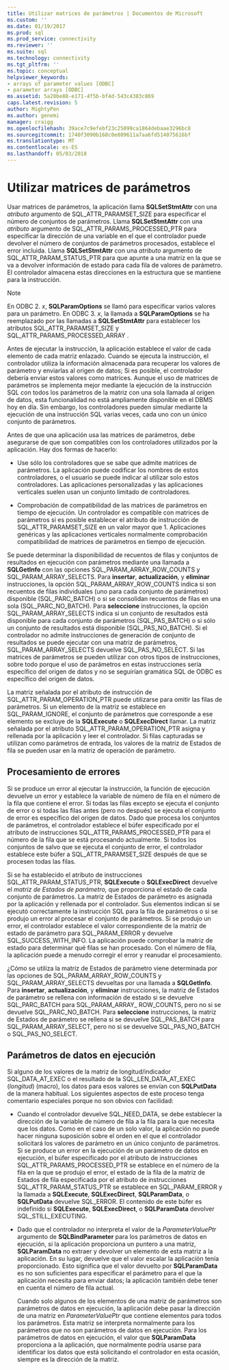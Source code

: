 ```yaml
---
title: Utilizar matrices de parámetros | Documentos de Microsoft
ms.custom: ''
ms.date: 01/19/2017
ms.prod: sql
ms.prod_service: connectivity
ms.reviewer: ''
ms.suite: sql
ms.technology: connectivity
ms.tgt_pltfrm: ''
ms.topic: conceptual
helpviewer_keywords:
- arrays of parameter values [ODBC]
- parameter arrays [ODBC]
ms.assetid: 5a28be88-e171-4f5b-bf4d-543c4383c869
caps.latest.revision: 5
author: MightyPen
ms.author: genemi
manager: craigg
ms.openlocfilehash: 39ace7c9efebf23c25099ca1864debaae3296bc8
ms.sourcegitcommit: 1740f3090b168c0e809611a7aa6fd514075616bf
ms.translationtype: MT
ms.contentlocale: es-ES
ms.lasthandoff: 05/03/2018
---
```

# <a name="using-arrays-of-parameters"></a>Utilizar matrices de parámetros
Usar matrices de parámetros, la aplicación llama **SQLSetStmtAttr** con una *atributo* argumento de SQL_ATTR_PARAMSET_SIZE para especificar el número de conjuntos de parámetros. Llama **SQLSetStmtAttr** con una *atributo* argumento de SQL_ATTR_PARAMS_PROCESSED_PTR para especificar la dirección de una variable en el que el controlador puede devolver el número de conjuntos de parámetros procesados, establece el error incluida. Llama **SQLSetStmtAttr** con una *atributo* argumento de SQL_ATTR_PARAM_STATUS_PTR para que apunte a una matriz en la que se va a devolver información de estado para cada fila de valores de parámetro. El controlador almacena estas direcciones en la estructura que se mantiene para la instrucción.  
  
> [!NOTE]  
>  En ODBC 2. *x*, **SQLParamOptions** se llamó para especificar varios valores para un parámetro. En ODBC 3. *x*, la llamada a **SQLParamOptions** se ha reemplazado por las llamadas a **SQLSetStmtAttr** para establecer los atributos SQL_ATTR_PARAMSET_SIZE y SQL_ATTR_PARAMS_PROCESSED_ARRAY .  
  
 Antes de ejecutar la instrucción, la aplicación establece el valor de cada elemento de cada matriz enlazado. Cuando se ejecuta la instrucción, el controlador utiliza la información almacenada para recuperar los valores de parámetro y enviarlas al origen de datos; Si es posible, el controlador debería enviar estos valores como matrices. Aunque el uso de matrices de parámetros se implementa mejor mediante la ejecución de la instrucción SQL con todos los parámetros de la matriz con una sola llamada al origen de datos, esta funcionalidad no está ampliamente disponible en el DBMS hoy en día. Sin embargo, los controladores pueden simular mediante la ejecución de una instrucción SQL varias veces, cada uno con un único conjunto de parámetros.  
  
 Antes de que una aplicación usa las matrices de parámetros, debe asegurarse de que son compatibles con los controladores utilizados por la aplicación. Hay dos formas de hacerlo:  
  
-   Use sólo los controladores que se sabe que admite matrices de parámetros. La aplicación puede codificar los nombres de estos controladores, o el usuario se puede indicar al utilizar solo estos controladores. Las aplicaciones personalizadas y las aplicaciones verticales suelen usan un conjunto limitado de controladores.  
  
-   Comprobación de compatibilidad de las matrices de parámetros en tiempo de ejecución. Un controlador es compatible con matrices de parámetros si es posible establecer el atributo de instrucción de SQL_ATTR_PARAMSET_SIZE en un valor mayor que 1. Aplicaciones genéricas y las aplicaciones verticales normalmente comprobación compatibilidad de matrices de parámetros en tiempo de ejecución.  
  
 Se puede determinar la disponibilidad de recuentos de filas y conjuntos de resultados en ejecución con parámetros mediante una llamada a **SQLGetInfo** con las opciones SQL_PARAM_ARRAY_ROW_COUNTS y SQL_PARAM_ARRAY_SELECTS. Para **insertar**, **actualización**, y **eliminar** instrucciones, la opción SQL_PARAM_ARRAY_ROW_COUNTS indica si son recuentos de filas individuales (uno para cada conjunto de parámetros) disponible (SQL_PARC_BATCH) o si se consolidan recuentos de filas en una sola (SQL_PARC_NO_BATCH). Para **seleccione** instrucciones, la opción SQL_PARAM_ARRAY_SELECTS indica si un conjunto de resultados está disponible para cada conjunto de parámetros (SQL_PAS_BATCH) o si sólo un conjunto de resultados está disponible (SQL_PAS_NO_BATCH). Si el controlador no admite instrucciones de generación de conjunto de resultados se puede ejecutar con una matriz de parámetros, SQL_PARAM_ARRAY_SELECTS devuelve SQL_PAS_NO_SELECT. Si las matrices de parámetros se pueden utilizar con otros tipos de instrucciones, sobre todo porque el uso de parámetros en estas instrucciones sería específico del origen de datos y no se seguirían gramática SQL de ODBC es específico del origen de datos.  
  
 La matriz señalada por el atributo de instrucción de SQL_ATTR_PARAM_OPERATION_PTR puede utilizarse para omitir las filas de parámetros. Si un elemento de la matriz se establece en SQL_PARAM_IGNORE, el conjunto de parámetros que corresponde a ese elemento se excluye de la **SQLExecute** o **SQLExecDirect** llamar. La matriz señalada por el atributo SQL_ATTR_PARAM_OPERATION_PTR asigna y rellenada por la aplicación y leer el controlador. Si filas capturadas se utilizan como parámetros de entrada, los valores de la matriz de Estados de fila se pueden usar en la matriz de operación de parámetro.  
  
## <a name="error-processing"></a>Procesamiento de errores  
 Si se produce un error al ejecutar la instrucción, la función de ejecución devuelve un error y establece la variable de número de fila en el número de la fila que contiene el error. Si todas las filas excepto se ejecuta el conjunto de error o si todas las filas antes (pero no después) se ejecuta el conjunto de error es específico del origen de datos. Dado que procesa los conjuntos de parámetros, el controlador establece el búfer especificado por el atributo de instrucciones SQL_ATTR_PARAMS_PROCESSED_PTR para el número de la fila que se está procesando actualmente. Si todos los conjuntos de salvo que se ejecuta el conjunto de error, el controlador establece este búfer a SQL_ATTR_PARAMSET_SIZE después de que se procesen todas las filas.  
  
 Si se ha establecido el atributo de instrucciones SQL_ATTR_PARAM_STATUS_PTR, **SQLExecute** o **SQLExecDirect** devuelve el *matriz de Estados de parámetro,* que proporciona el estado de cada conjunto de parámetros. La matriz de Estados de parámetro es asignada por la aplicación y rellenada por el controlador. Sus elementos indican si se ejecutó correctamente la instrucción SQL para la fila de parámetros o si se produjo un error al procesar el conjunto de parámetros. Si se produjo un error, el controlador establece el valor correspondiente de la matriz de estado de parámetro para SQL_PARAM_ERROR y devuelve SQL_SUCCESS_WITH_INFO. La aplicación puede comprobar la matriz de estado para determinar qué filas se han procesado. Con el número de fila, la aplicación puede a menudo corregir el error y reanudar el procesamiento.  
  
 ¿Cómo se utiliza la matriz de Estados de parámetro viene determinada por las opciones de SQL_PARAM_ARRAY_ROW_COUNTS y SQL_PARAM_ARRAY_SELECTS devueltas por una llamada a **SQLGetInfo**. Para **insertar**, **actualización**, y **eliminar** instrucciones, la matriz de Estados de parámetro se rellena con información de estado si se devuelve SQL_PARC_BATCH para SQL_PARAM_ARRAY_ ROW_COUNTS, pero no si se devuelve SQL_PARC_NO_BATCH. Para **seleccione** instrucciones, la matriz de Estados de parámetro se rellena si se devuelve SQL_PAS_BATCH para SQL_PARAM_ARRAY_SELECT, pero no si se devuelve SQL_PAS_NO_BATCH o SQL_PAS_NO_SELECT.  
  
## <a name="data-at-execution-parameters"></a>Parámetros de datos en ejecución  
 Si alguno de los valores de la matriz de longitud/indicador SQL_DATA_AT_EXEC o el resultado de la SQL_LEN_DATA_AT_EXEC (*longitud*) (macro), los datos para esos valores se envían con **SQLPutData** de la manera habitual. Los siguientes aspectos de este proceso tenga comentario especiales porque no son obvios con facilidad:  
  
-   Cuando el controlador devuelve SQL_NEED_DATA, se debe establecer la dirección de la variable de número de fila a la fila para la que necesita que los datos. Como en el caso de un solo valor, la aplicación no puede hacer ninguna suposición sobre el orden en el que el controlador solicitará los valores de parámetro en un único conjunto de parámetros. Si se produce un error en la ejecución de un parámetro de datos en ejecución, el búfer especificado por el atributo de instrucciones SQL_ATTR_PARAMS_PROCESSED_PTR se establece en el número de la fila en la que se produjo el error, el estado de la fila de la matriz de Estados de fila especificada por el atributo de instrucciones SQL_ATTR_PARAM_STATUS_PTR se establece en SQL_PARAM_ERROR y la llamada a **SQLExecute**, **SQLExecDirect**, **SQLParamData**, o  **SQLPutData** devuelve SQL_ERROR. El contenido de este búfer es indefinido si **SQLExecute**, **SQLExecDirect**, o **SQLParamData** devolver SQL_STILL_EXECUTING.  
  
-   Dado que el controlador no interpreta el valor de la *ParameterValuePtr* argumento de **SQLBindParameter** para los parámetros de datos en ejecución, si la aplicación proporciona un puntero a una matriz,  **SQLParamData** no extraer y devolver un elemento de esta matriz a la aplicación. En su lugar, devuelve que el valor escalar la aplicación tenía proporcionado. Esto significa que el valor devuelto por **SQLParamData** es no son suficientes para especificar el parámetro para el que la aplicación necesita para enviar datos; la aplicación también debe tener en cuenta el número de fila actual.  
  
     Cuando solo algunos de los elementos de una matriz de parámetros son parámetros de datos en ejecución, la aplicación debe pasar la dirección de una matriz en *ParameterValuePtr* que contiene elementos para todos los parámetros. Esta matriz se interpreta normalmente para los parámetros que no son parámetros de datos en ejecución. Para los parámetros de datos en ejecución, el valor que **SQLParamData** proporciona a la aplicación, que normalmente podría usarse para identificar los datos que está solicitando el controlador en esta ocasión, siempre es la dirección de la matriz.
